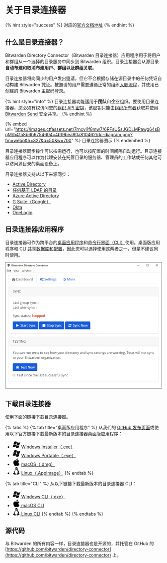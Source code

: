 # 关于目录连接器

{% hint style="success" %}
对应的[官方文档地址](https://bitwarden.com/help/article/directory-sync/)
{% endhint %}

## 什么是目录连接器？ <a href="#what-is-directory-connector" id="what-is-directory-connector"></a>

Bitwarden Directory Connector（Bitwarden 目录连接器）应用程序用于将用户和群组从一个选择的目录服务中同步到 Bitwarden 组织。目录连接器会从源目录**自动布建和取消布建用户、群组以及群组关联**。

目录连接器将向同步的用户发出邀请，但它不会根据存储在源目录中的任何凭证自动构建 Bitwarden 凭证。被邀请的用户需要遵循正常的组织[入职流程](../organizations/user-management.md#onboard-users)，并使用已创建的 Bitwarden 主密码登录。

{% hint style="info" %}
目录连接器功能适用于**团队**和**企业**组织。要使用目录连接器，您必须有权访问您的[组织 API 密钥](../organizations/bitwarden-public-api.md#authentication)，该密钥只​​能由[组织所有者](../admin-console/user-management/member-roles-and-permissions.md)获取并使用 [Bitwarden Send](../bitwarden-send/about-send.md) 安全共享。
{% endhint %}

{% embed url="https://images.ctfassets.net/7rncvj1f8mw7/6RFsU5sJGDLMPawg64sBqM/b4158b6b6754604c4b19bea80a810462/dc-diagram.png?fm=webp&h=327&q=50&w=700" %}
目录连接器图示
{% endembed %}

目录连接器同步操作可以按需运行，也可以按配置的时间间隔自动运行。目录连接器应用程序可以作为代理安装在托管目录的服务器、管理员的工作站或任何其他可以访问源目录的桌面设备上。

目录连接器支持从以下来源同步：

* [Active Directory](sync-with-active-directory-or-ldap.md)
* [任何基于 LDAP 的目录](sync-with-active-directory-or-ldap.md)
* [Azure Active Directory](sync-with-azure-ad.md)
* [G Suite（Google）](sync-with-google-workspace.md)
* [Okta](sync-with-okta.md)
* [OneLogin](sync-with-onelogin.md)

## 目录连接器应用程序 <a href="#directory-connector-applications" id="directory-connector-applications"></a>

目录连接器可作为跨平台的[桌面应用程序](directory-connector-desktop-app.md)和[命令行界面（CLI）](directory-connector-cli.md)使用。桌面版应用程序和 CLI [共享数据库和配置](directory-connector-file-storage.md)，因此您可以选择使用这两者之一，但是不建议同时使用。

![目录连接器桌面版应用程序](../.gitbook/assets/directory-connector-app.png)

## 下载目录连接器 <a href="#download-directory-connector" id="download-directory-connector"></a>

使用下面的链接下载目录连接器。

{% tabs %}
{% tab title="桌面版应用程序" %}
从我们的 [GitHub 发布页面](https://github.com/bitwarden/directory-connector/releases)或使用以下官方链接下载最新版本的目录连接器桌面版应用程序：

* <img src="../.gitbook/assets/os-windows-24.png" alt="" data-size="line"> [ Windows Installer（.exe）](https://vault.bitwarden.com/download/?app=connector\&platform=windows)
* <img src="../.gitbook/assets/os-windows-24.png" alt="" data-size="line"> [ Windows Portable（.exe）](https://vault.bitwarden.com/download/?app=connector\&platform=windows\&variant=portable)
* <img src="../.gitbook/assets/apple-24.png" alt="" data-size="line"> [ macOS（.dmg）](https://vault.bitwarden.com/download/?app=connector\&platform=macos)
* <img src="../.gitbook/assets/linux-24.png" alt="" data-size="line"> [ Linux（.AppImage）](https://vault.bitwarden.com/download/?app=connector\&platform=linux)
{% endtab %}

{% tab title="CLI" %}
从以下链接下载最新版本的目录连接器 CLI：

* <img src="../.gitbook/assets/os-windows-24.png" alt="" data-size="line">[ Windows CLI（.exe）](https://vault.bitwarden.com/download/?app=connector\&platform=windows\&variant=cli-zip)
* <img src="../.gitbook/assets/apple-24.png" alt="" data-size="line">[ macOS CLI](https://vault.bitwarden.com/download/?app=connector\&platform=macos\&variant=cli-zip)
* <img src="../.gitbook/assets/linux-24.png" alt="" data-size="line">[ Linux CLI](https://vault.bitwarden.com/download/?app=connector\&platform=linux\&variant=cli-zip)
{% endtab %}
{% endtabs %}

## 源代码 <a href="#source-code" id="source-code"></a>

与 Bitwarden 的所有内容一样，目录连接器也是开源的，并托管在 GitHub 的[https://github.com/bitwarden/directory-connector](https://github.com/bitwarden/directory-connector) 上。
